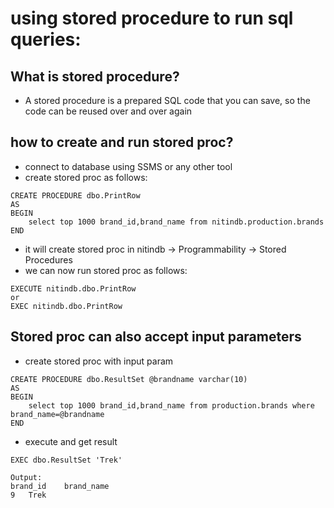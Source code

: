 
# using stored procedure to run sql queries:

## What is stored procedure?

- A stored procedure is a prepared SQL code that you can save, so the code can be reused over and over again

## how to create and run stored proc?

- connect to database using SSMS or any other tool
- create stored proc as follows:
```text
CREATE PROCEDURE dbo.PrintRow
AS
BEGIN
	select top 1000 brand_id,brand_name from nitindb.production.brands
END
```

- it will create stored proc in nitindb -> Programmability -> Stored Procedures
- we can now run stored proc as follows:
```text
EXECUTE nitindb.dbo.PrintRow
or
EXEC nitindb.dbo.PrintRow
```

## Stored proc can also accept input parameters

- create stored proc with input param
```text
CREATE PROCEDURE dbo.ResultSet @brandname varchar(10)
AS
BEGIN
	select top 1000 brand_id,brand_name from production.brands where brand_name=@brandname 
END
```

- execute and get result
```text
EXEC dbo.ResultSet 'Trek'

Output:
brand_id	brand_name
9	Trek
```